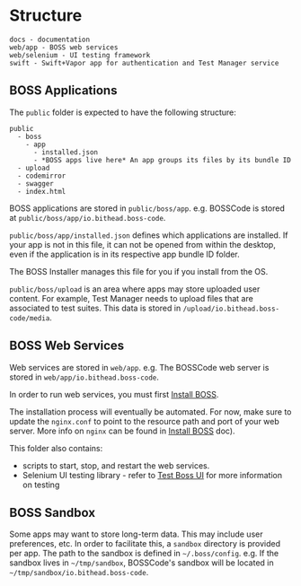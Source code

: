 # Structure

```
docs - documentation
web/app - BOSS web services
web/selenium - UI testing framework
swift - Swift+Vapor app for authentication and Test Manager service
```

## BOSS Applications

The `public` folder is expected to have the following structure:

```
public
  - boss
    - app
      - installed.json
      - *BOSS apps live here* An app groups its files by its bundle ID
  - upload
  - codemirror
  - swagger
  - index.html
```

BOSS applications are stored in `public/boss/app`. e.g. BOSSCode is stored at `public/boss/app/io.bithead.boss-code`.

`public/boss/app/installed.json` defines which applications are installed. If your app is not in this file, it can not be opened from within the desktop, even if the application is in its respective app bundle ID folder.

The BOSS Installer manages this file for you if you install from the OS.

`public/boss/upload` is an area where apps may store uploaded user content. For example, Test Manager needs to upload files that are associated to test suites. This data is stored in `/upload/io.bithead.boss-code/media`.

## BOSS Web Services

Web services are stored in `web/app`. e.g. The BOSSCode web server is stored in `web/app/io.bithead.boss-code`.

In order to run web services, you must first [Install BOSS](/docs/install.md).

The installation process will eventually be automated. For now, make sure to update the `nginx.conf` to point to the resource path and port of your web server. More info on `nginx` can be found in [Install BOSS](/docs/install.md) doc).

This folder also contains:

- scripts to start, stop, and restart the web services.
- Selenium UI testing library - refer to [Test Boss UI](/docs/testing.md) for more information on testing

## BOSS Sandbox

Some apps may want to store long-term data. This may include user preferences, etc. In order to facilitate this, a `sandbox` directory is provided per app. The path to the sandbox is defined in `~/.boss/config`. e.g. If the sandbox lives in `~/tmp/sandbox`, BOSSCode's sandbox will be located in `~/tmp/sandbox/io.bithead.boss-code`.
